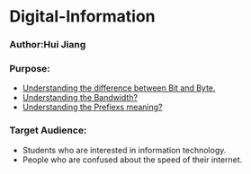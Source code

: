 # Digital-Information
### Author:Hui Jiang
### Purpose: 
* [Understanding the difference between Bit and Byte.](https://github.com/cnhuijiang/Digital-Information/blob/master/Bit%20and%20Byte.md)
* [Understanding the Bandwidth?](https://github.com/cnhuijiang/Digital-Information/blob/master/Bandwidth.md)
* [Understanding the Prefiexs meaning?](https://github.com/cnhuijiang/Digital-Information/blob/master/Prefiexs.md)
### Target Audience:
* Students who are interested in information technology.
* People who are confused about the speed of their internet.

